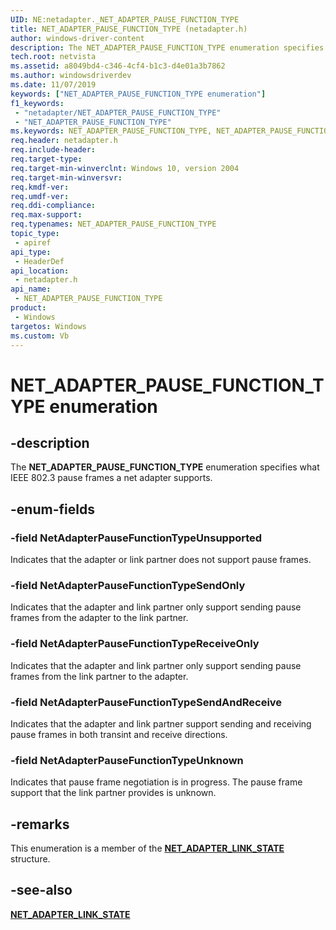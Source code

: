```yaml
---
UID: NE:netadapter._NET_ADAPTER_PAUSE_FUNCTION_TYPE
title: NET_ADAPTER_PAUSE_FUNCTION_TYPE (netadapter.h)
author: windows-driver-content
description: The NET_ADAPTER_PAUSE_FUNCTION_TYPE enumeration specifies what IEEE 802.3 pause frames a net adapter supports.
tech.root: netvista
ms.assetid: a8049bd4-c346-4cf4-b1c3-d4e01a3b7862
ms.author: windowsdriverdev
ms.date: 11/07/2019
keywords: ["NET_ADAPTER_PAUSE_FUNCTION_TYPE enumeration"]
f1_keywords:
 - "netadapter/NET_ADAPTER_PAUSE_FUNCTION_TYPE"
 - "NET_ADAPTER_PAUSE_FUNCTION_TYPE"
ms.keywords: NET_ADAPTER_PAUSE_FUNCTION_TYPE, NET_ADAPTER_PAUSE_FUNCTION_TYPE, 
req.header: netadapter.h
req.include-header:
req.target-type:
req.target-min-winverclnt: Windows 10, version 2004
req.target-min-winversvr:
req.kmdf-ver:
req.umdf-ver:
req.ddi-compliance:
req.max-support:
req.typenames: NET_ADAPTER_PAUSE_FUNCTION_TYPE
topic_type: 
 - apiref
api_type: 
 - HeaderDef
api_location: 
 - netadapter.h
api_name: 
 - NET_ADAPTER_PAUSE_FUNCTION_TYPE
product: 
 - Windows
targetos: Windows
ms.custom: Vb
---
```


# NET_ADAPTER_PAUSE_FUNCTION_TYPE enumeration

## -description

The **NET_ADAPTER_PAUSE_FUNCTION_TYPE** enumeration specifies what IEEE 802.3 pause frames a net adapter supports.

## -enum-fields

### -field NetAdapterPauseFunctionTypeUnsupported 

Indicates that the adapter or link partner does not support pause frames.

### -field NetAdapterPauseFunctionTypeSendOnly 

Indicates that the adapter and link partner only support sending pause frames from the adapter to the link partner.

### -field NetAdapterPauseFunctionTypeReceiveOnly 

Indicates that the adapter and link partner only support sending pause frames from the link partner to the adapter.

### -field NetAdapterPauseFunctionTypeSendAndReceive 

Indicates that the adapter and link partner support sending and receiving pause frames in both transint and receive directions.

### -field NetAdapterPauseFunctionTypeUnknown 

Indicates that pause frame negotiation is in progress. The pause frame support that the link partner provides is unknown.

## -remarks

This enumeration is a member of the [**NET_ADAPTER_LINK_STATE**](../netadapter/ns-netadapter-_net_adapter_link_state.md) structure.

## -see-also

[**NET_ADAPTER_LINK_STATE**](../netadapter/ns-netadapter-_net_adapter_link_state.md)
